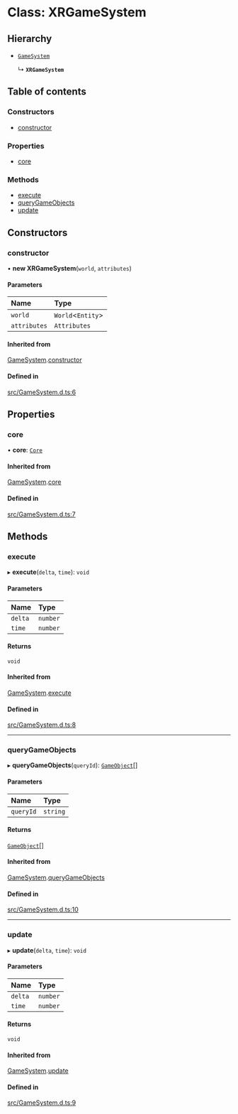 # Class: XRGameSystem

## Hierarchy

- [`GameSystem`](GameSystem.md)

  ↳ **`XRGameSystem`**

## Table of contents

### Constructors

- [constructor](XRGameSystem.md#constructor)

### Properties

- [core](XRGameSystem.md#core)

### Methods

- [execute](XRGameSystem.md#execute)
- [queryGameObjects](XRGameSystem.md#querygameobjects)
- [update](XRGameSystem.md#update)

## Constructors

### constructor

• **new XRGameSystem**(`world`, `attributes`)

#### Parameters

| Name | Type |
| :------ | :------ |
| `world` | `World`<`Entity`\> |
| `attributes` | `Attributes` |

#### Inherited from

[GameSystem](GameSystem.md).[constructor](GameSystem.md#constructor)

#### Defined in

[src/GameSystem.d.ts:6](https://github.com/felixtrz/elixr/blob/a7ea62f/src/GameSystem.d.ts#L6)

## Properties

### core

• **core**: [`Core`](Core.md)

#### Inherited from

[GameSystem](GameSystem.md).[core](GameSystem.md#core)

#### Defined in

[src/GameSystem.d.ts:7](https://github.com/felixtrz/elixr/blob/a7ea62f/src/GameSystem.d.ts#L7)

## Methods

### execute

▸ **execute**(`delta`, `time`): `void`

#### Parameters

| Name | Type |
| :------ | :------ |
| `delta` | `number` |
| `time` | `number` |

#### Returns

`void`

#### Inherited from

[GameSystem](GameSystem.md).[execute](GameSystem.md#execute)

#### Defined in

[src/GameSystem.d.ts:8](https://github.com/felixtrz/elixr/blob/a7ea62f/src/GameSystem.d.ts#L8)

___

### queryGameObjects

▸ **queryGameObjects**(`queryId`): [`GameObject`](GameObject.md)[]

#### Parameters

| Name | Type |
| :------ | :------ |
| `queryId` | `string` |

#### Returns

[`GameObject`](GameObject.md)[]

#### Inherited from

[GameSystem](GameSystem.md).[queryGameObjects](GameSystem.md#querygameobjects)

#### Defined in

[src/GameSystem.d.ts:10](https://github.com/felixtrz/elixr/blob/a7ea62f/src/GameSystem.d.ts#L10)

___

### update

▸ **update**(`delta`, `time`): `void`

#### Parameters

| Name | Type |
| :------ | :------ |
| `delta` | `number` |
| `time` | `number` |

#### Returns

`void`

#### Inherited from

[GameSystem](GameSystem.md).[update](GameSystem.md#update)

#### Defined in

[src/GameSystem.d.ts:9](https://github.com/felixtrz/elixr/blob/a7ea62f/src/GameSystem.d.ts#L9)
